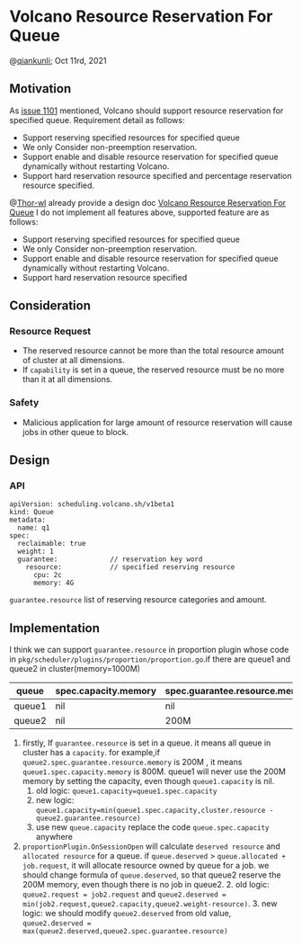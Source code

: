 # Volcano Resource Reservation For Queue

@[qiankunli](https://github.com/qiankunli); Oct 11rd, 2021

## Motivation
As [issue 1101](https://github.com/volcano-sh/volcano/issues/1101) mentioned, Volcano should support resource reservation
for specified queue. Requirement detail as follows:
* Support reserving specified resources for specified queue
* We only Consider non-preemption reservation. 
* Support enable and disable resource reservation for specified queue dynamically without restarting Volcano.
* Support hard reservation resource specified and percentage reservation resource specified.

@[Thor-wl](https://github.com/Thor-wl) already provide a design doc [Volcano Resource Reservation For Queue](https://github.com/volcano-sh/volcano/blob/master/docs/design/queue-resource-reservation-design.md)
I do not implement all features above, supported feature are as follows:

* Support reserving specified resources for specified queue
* We only Consider non-preemption reservation.
* Support enable and disable resource reservation for specified queue dynamically without restarting Volcano.
* Support hard reservation resource specified

## Consideration
### Resource Request
* The reserved resource cannot be more than the total resource amount of cluster at all dimensions.
* If `capability` is set in a queue, the reserved resource must be no more than it at all dimensions.

### Safety
* Malicious application for large amount of resource reservation will cause jobs in other queue to block.

## Design
### API
```
apiVersion: scheduling.volcano.sh/v1beta1
kind: Queue
metadata:
  name: q1
spec:
  reclaimable: true
  weight: 1
  guarantee:             // reservation key word
    resource:            // specified reserving resource
      cpu: 2c
      memory: 4G
```

`guarantee.resource` list of reserving resource categories and amount. 

## Implementation

I think we can support `guarantee.resource` in proportion plugin whose code in `pkg/scheduler/plugins/proportion/proportion.go`.if there are queue1 and queue2 in cluster(memory=1000M)

|queue|spec.capacity.memory|spec.guarantee.resource.memory|job|
|---|---|---|---|
|queue1|nil|nil|job1|
|queue2|nil|200M|job2|

1. firstly, If `guarantee.resource` is set in a queue. it means all queue in cluster has a `capacity`. for example,if `queue2.spec.guarantee.resource.memory` is 200M , it means `queue1.spec.capacity.memory` is 800M. queue1 will never use the 200M memory by setting the capacity, even though `queue1.capacity` is nil.
   1. old logic:  `queue1.capacity=queue1.spec.capacity`
   2. new logic: `queue1.capacity=min(queue1.spec.capacity,cluster.resource - queue2.guarantee.resource)`
   3. use new `queue.capacity` replace the code `queue.spec.capacity` anywhere
2. `proportionPlugin.OnSessionOpen` will calculate `deserved resource` and `allocated resource` for a queue. if  `queue.deserved` > `queue.allocated + job.request`, it will allocate resource owned by queue for a job. we should change formula  of `queue.deserved`, so that queue2  reserve the 200M memory, even though there is no job in queue2.
   2. old logic: `queue2.request = job2.request` and `queue2.deserved = min(job2.request,queue2.capacity,queue2.weight-resource)`.
   3. new logic: we should modify `queue2.deserved` from old value,  `queue2.deserved = max(queue2.deserved,queue2.spec.guarantee.resource)`




